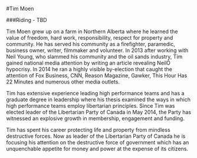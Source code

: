 #Tim Moen

###Riding - TBD

Tim Moen grew up on a farm in Northern Alberta where he learned the value of freedom, hard work, responsibility, respect for property and community. He has served his community as a firefighter, paramedic, business owner, writer, filmmaker and volunteer. In 2013 after working with Neil Young, who slammed his community and the oil sands industry, Tim gained national media attention by writing an article revealing NeilÕ hypocrisy. In 2014 he ran a highly visible by-election that caught the attention of Fox Business, CNN, Reason Magazine, Gawker, This Hour Has 22 Minutes and numerous other media outlets.

Tim has extensive experience leading high performance teams and has a graduate degree in leadership where his thesis examined the ways in which high performance teams employ libertarian principles. Since Tim was elected leader of the Libertarian Party of Canada in May 2014, the Party has witnessed an explosive growth in membership, engagement and funding.

Tim has spent his career protecting life and property from mindless destructive forces. Now as leader of the Libertarian Party of Canada he is focusing his attention on the destructive force of government which has an unquenchable appetite for money and power at the expense of its citizens.
